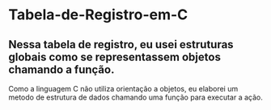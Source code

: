 # Tabela-de-Registro-em-C
Nessa tabela de registro, eu usei estruturas globais como se representassem objetos chamando a função. 
----
Como a linguagem C não utiliza orientação a objetos, eu elaborei um metodo de estrutura de dados chamando uma função para executar a ação.
